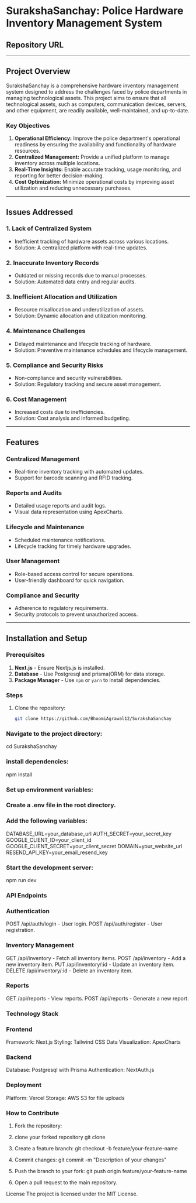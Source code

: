 # SurakshaSanchay: Police Hardware Inventory Management System

## Repository URL

---

## Project Overview
SurakshaSanchay is a comprehensive hardware inventory management system designed to address the challenges faced by police departments in managing technological assets. This project aims to ensure that all technological assets, such as computers, communication devices, servers, and other equipment, are readily available, well-maintained, and up-to-date.

### Key Objectives
1. **Operational Efficiency:** Improve the police department's operational readiness by ensuring the availability and functionality of hardware resources.
2. **Centralized Management:** Provide a unified platform to manage inventory across multiple locations.
3. **Real-Time Insights:** Enable accurate tracking, usage monitoring, and reporting for better decision-making.
4. **Cost Optimization:** Minimize operational costs by improving asset utilization and reducing unnecessary purchases.

---

## Issues Addressed

### 1. Lack of Centralized System
- Inefficient tracking of hardware assets across various locations.
- Solution: A centralized platform with real-time updates.

### 2. Inaccurate Inventory Records
- Outdated or missing records due to manual processes.
- Solution: Automated data entry and regular audits.

### 3. Inefficient Allocation and Utilization
- Resource misallocation and underutilization of assets.
- Solution: Dynamic allocation and utilization monitoring.

### 4. Maintenance Challenges
- Delayed maintenance and lifecycle tracking of hardware.
- Solution: Preventive maintenance schedules and lifecycle management.

### 5. Compliance and Security Risks
- Non-compliance and security vulnerabilities.
- Solution: Regulatory tracking and secure asset management.

### 6. Cost Management
- Increased costs due to inefficiencies.
- Solution: Cost analysis and informed budgeting.

---

## Features

### Centralized Management
- Real-time inventory tracking with automated updates.
- Support for barcode scanning and RFID tracking.

### Reports and Audits
- Detailed usage reports and audit logs.
- Visual data representation using ApexCharts.

### Lifecycle and Maintenance
- Scheduled maintenance notifications.
- Lifecycle tracking for timely hardware upgrades.

### User Management
- Role-based access control for secure operations.
- User-friendly dashboard for quick navigation.

### Compliance and Security
- Adherence to regulatory requirements.
- Security protocols to prevent unauthorized access.

---

## Installation and Setup

### Prerequisites
1. **Next.js** - Ensure Nextjs.js is installed.
2. **Database** - Use Postgresql and prisma(ORM) for data storage.
3. **Package Manager** - Use `npm` or `yarn` to install dependencies.

### Steps
1. Clone the repository:
   ```bash
   git clone https://github.com/BhoomiAgrawal12/SurakshaSanchay

### Navigate to the project directory:
cd SurakshaSanchay
### install dependencies:
npm install
### Set up environment variables:
### Create a .env file in the root directory.
### Add the following variables:
DATABASE_URL=your_database_url
AUTH_SECRET=your_secret_key
GOOGLE_CLIENT_ID=your_client_id
GOOGLE_CLIENT_SECRET=your_client_secret
DOMAIN=your_website_url
RESEND_API_KEY=your_email_resend_key

### Start the development server:
npm run dev
### API Endpoints

### Authentication
POST /api/auth/login - User login.
POST /api/auth/register - User registration.

### Inventory Management
GET /api/inventory - Fetch all inventory items.
POST /api/inventory - Add a new inventory item.
PUT /api/inventory/:id - Update an inventory item.
DELETE /api/inventory/:id - Delete an inventory item.

### Reports
GET /api/reports - View reports.
POST /api/reports - Generate a new report.

### Technology Stack

### Frontend

Framework: Next.js
Styling: Tailwind CSS
Data Visualization: ApexCharts

### Backend

Database: Postgresql with Prisma
Authentication: NextAuth.js

### Deployment

Platform: Vercel
Storage: AWS S3 for file uploads

### How to Contribute

1. Fork the repository:

2. clone your forked repository
git clone <your-forked-repo-url>

3. Create a feature branch:
git checkout -b feature/your-feature-name

4. Commit changes:
git commit -m "Description of your changes"

5. Push the branch to your fork:
git push origin feature/your-feature-name

6. Open a pull request to the main repository.

License
The project is licensed under the MIT License.
